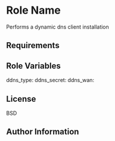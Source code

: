 Role Name
=========

Performs a dynamic dns client installation

Requirements
------------

Role Variables
--------------

ddns_type:
ddns_secret:
ddns_wan:

License
-------

BSD

Author Information
------------------

